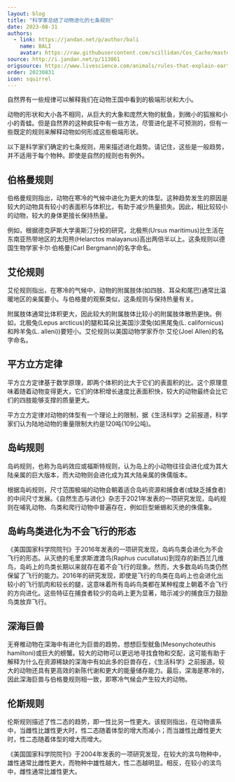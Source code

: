 ```yaml
---
layout: blog
title: "科学家总结了动物进化的七条规则"
date: 2023-08-31
authors:
  - link: https://jandan.net/p/author/bali
    name: BALI
    avatar: https://raw.githubusercontent.com/scillidan/Cos_Cache/master/avater/jin.png
source: http://i.jandan.net/p/113861
origsource: https://www.livescience.com/animals/rules-that-explain-earths-most-extreme-animal-shapes-and-sizes
order: 20230831
icon: squirrel
---
```


自然界有一些规律可以解释我们在动物王国中看到的极端形状和大小。

动物的形状和大小各不相同，从巨大的大象和庞然大物的鱿鱼，到微小的狐猴和小小的青蛙。但是自然界的这种疯狂中有一些方法，尽管进化是不可预测的，但有一些既定的规则来解释动物如何形成这些极端形状。

以下是科学家们确定的七条规则，用来描述进化趋势。请记住，这些是一般趋势，并不适用于每个物种。即使是自然的规则也有例外。

## 伯格曼规则

伯格曼规则指出，动物在寒冷的气候中进化为更大的体型。这种趋势发生的原因是较大的动物具有较小的表面积与体积比，有助于减少热量损失。因此，相比较较小的动物，较大的身体更擅长保持热量。

例如，根据德克萨斯大学奥斯汀分校的研究，北极熊(Ursus maritimus)比生活在东南亚热带地区的太阳熊(Helarctos malayanus)高出两倍半以上。这条规则以德国生物学家卡尔·伯格曼(Carl Bergmann)的名字命名。

## 艾伦规则

艾伦规则指出，在寒冷的气候中，动物的附属肢体(如四肢、耳朵和尾巴)通常比温暖地区的亲属要小。与伯格曼的观察类似，这条规则与保持热量有关。

附属肢体通常比体积更大，因此较大的附属肢体比较小的附属肢体散热更快。例如，北极兔(Lepus arcticus)的腿和耳朵比美国沙漠兔(如黑尾兔(L. californicus)和羚羊兔(L. alleni))要短小。艾伦规则以美国动物学家乔尔·艾伦(Joel Allen)的名字命名。

## 平方立方定律

平方立方定律基于数学原理，即两个体积的比大于它们的表面积的比。这个原理意味着随着动物变得更大，它们的体积增长速度比表面积快，较大的动物最终会比它们的四肢能够支撑的质量更大。

平方立方定律对动物的体型有一个理论上的限制，据《生活科学》之前报道，科学家们认为陆地动物的重量限制大约是120吨(109公吨)。

## 岛屿规则

岛屿规则，也称为岛屿效应或福斯特规则，认为岛上的小动物往往会进化成为其大陆亲属的巨大版本，而大动物则会进化成为其大陆亲属的侏儒版本。

根据岛屿规则，尺寸范围极端的动物会朝着适合岛屿资源和捕食者(或缺乏捕食者)的中间尺寸发展。《自然生态与进化》杂志于2021年发表的一项研究发现，岛屿规则在哺乳动物、鸟类和爬行动物中普遍存在，例如巨型蜥蜴和灭绝的侏儒象。

## 岛屿鸟类进化为不会飞行的形态

《美国国家科学院院刊》于2016年发表的一项研究发现，岛屿鸟类会进化为不会飞行的形态。从灭绝的毛里求斯渡渡鸟(Raphus cucullatus)到现存的新西兰几维鸟，岛屿上的鸟类长期以来就存在着不会飞行的现象。然而，大多数岛屿鸟类仍然保留了飞行的能力。2016年的研究发现，即使是飞行的鸟类在岛屿上也会进化出较小的飞行肌肉和较长的腿，这意味着所有岛屿鸟类都在某种程度上朝着不会飞行的方向进化。这些特征在捕食者较少的岛屿上更为显著，暗示减少的捕食压力鼓励鸟类放弃飞行。

## 深海巨兽

无脊椎动物在深海中有进化为巨兽的趋势。想想巨型鱿鱼(Mesonychoteuthis hamiltoni)或巨大的螃蟹。较大的动物可以更远地寻找食物和交配，这可能有助于解释为什么在资源稀缺的深海中有如此多的巨兽存在，《生活科学》之前报道。较大的动物还具有更高效的新陈代谢和更大的能量储存能力。最后，深海是寒冷的，因此深海巨兽与伯格曼规则相一致，即寒冷气候会产生较大的动物。

## 伦斯规则

伦斯规则描述了性二态的趋势，即一性比另一性更大。该规则指出，在动物谱系中，当雌性比雄性更大时，性二态随着体型的增大而减小；而当雄性比雌性更大时，性二态随着体型的增大而增大。

《美国国家科学院院刊》于2004年发表的一项研究发现，在较大的滨鸟物种中，雄性通常比雌性更大，而物种中雄性越大，性二态越明显。相反，在较小的滨鸟中，雌性通常比雄性更大。